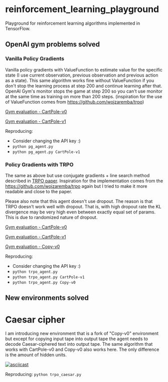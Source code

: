 # reinforcement_learning_playground
Playground for reinforcement learning algorithms implemented in TensorFlow.

## OpenAI gym problems solved
### Vanilla Policy Gradients

Vanilla policy gradients with ValueFunction to estimate value for the specific state (I use current observation,
previous observation and previous action as a state). This same algorithm works fine without ValueFunction if you
don't stop the learning process at step 200 and continue learning after that. OpenAI Gym's monitor stops the game
at step 200 so you can't use monitor at the same time as training on more than 200 steps. (inspiration for the use of ValueFunction comes from https://github.com/wojzaremba/trpo)

[Gym evaluation - CartPole-v0](https://gym.openai.com/evaluations/eval_dWo7uqR2Ti6RX7naakndQ)

[Gym evaluation - CartPole-v1](https://gym.openai.com/evaluations/eval_eB5PuUG8QfyRSNjDK7xTA)

Reproducing:
* Consider changing the API key :)
* `python pg_agent.py`
* `python pg_agent.py CartPole-v1`

### Policy Gradients with TRPO

The same as above but use conjugate gradients + line search method described in [TRPO paper](http://arxiv.org/abs/1502.05477). Inspiration for the implementation comes from the https://github.com/wojzaremba/trpo again but I tried to make it more readable and close to the paper.

Please also note that this agent doesn't use dropout. The reason is that TRPO doesn't work well with dropout. That is, with high dropout rate the KL divergence may be very high even between exactly equal set of params. This is due to randomized nature of dropout.

[Gym evaluation - CartPole-v0](https://gym.openai.com/evaluations/eval_hVkf4zsITBaLFLxVzhbJwg)

[Gym evaluation - CartPole-v1](https://gym.openai.com/evaluations/eval_S5aAzDRtSjGFJgEycVqymw)

[Gym evaluation - Copy-v0](https://gym.openai.com/evaluations/eval_y90gKlfdR7u9w0NzEbnw)

Reproducing:
* Consider changing the API key :)
* `python trpo_agent.py`
* `python trpo_agent.py CartPole-v1`
* `python trpo_agent.py Copy-v0`

## New environments solved
# Caesar cipher

I am introducing new environment that is a fork of "Copy-v0" environment but except for copying input tape into output tape the agent needs to decode Caesar-ciphered text into output tape. The same algorithm that works with CartPole-v0 and Copy-v0 also works here. The only difference is the amount of hidden units.

[![asciicast](https://asciinema.org/a/84292.png)](https://asciinema.org/a/84292)

Reproducing: `python trpo_caesar.py`

